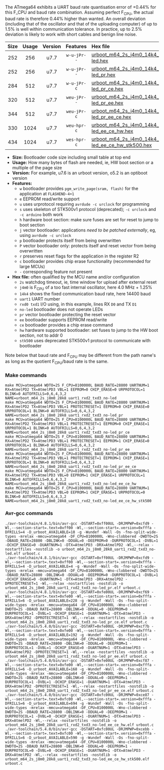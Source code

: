 The ATmega64 exhibits a UART baud rate quantisation error of +0.44% for this F_CPU and baud rate combination. Assuming perfect F<sub>CPU</sub>, the actual baud rate is therefore 0.44% higher than wanted. An overall deviation (including that of the oscillator and that of the uploading computer) of up to 1.5% is well within communication tolerance. In practice, up to 2.5% deviation is likely to work with short cables and benign line noise.

|Size|Usage|Version|Features|Hex file|
|:-:|:-:|:-:|:-:|:--|
|252|256|u7.7|`w-u-jPr--`|[urboot_m64_2s_j4m0_14k4_uart1_rxd2_txd3_no-led.hex](https://raw.githubusercontent.com/stefanrueger/urboot.hex/main/u7.7/mcus/atmega64/watchdog_2_s/internal_oscillator_j%2B1.25%25/%2B4m000000_hz/%2B%2B14k4_baud/uart1_rxd2_txd3/no-led/urboot_m64_2s_j4m0_14k4_uart1_rxd2_txd3_no-led.hex)|
|252|256|u7.7|`w-u-jPr--`|[urboot_m64_2s_j4m0_14k4_uart1_rxd2_txd3_no-led_pr.hex](https://raw.githubusercontent.com/stefanrueger/urboot.hex/main/u7.7/mcus/atmega64/watchdog_2_s/internal_oscillator_j%2B1.25%25/%2B4m000000_hz/%2B%2B14k4_baud/uart1_rxd2_txd3/no-led/urboot_m64_2s_j4m0_14k4_uart1_rxd2_txd3_no-led_pr.hex)|
|284|512|u7.7|`w-u-jPr-c`|[urboot_m64_2s_j4m0_14k4_uart1_rxd2_txd3_no-led_pr_ce.hex](https://raw.githubusercontent.com/stefanrueger/urboot.hex/main/u7.7/mcus/atmega64/watchdog_2_s/internal_oscillator_j%2B1.25%25/%2B4m000000_hz/%2B%2B14k4_baud/uart1_rxd2_txd3/no-led/urboot_m64_2s_j4m0_14k4_uart1_rxd2_txd3_no-led_pr_ce.hex)|
|320|512|u7.7|`weu-jPr--`|[urboot_m64_2s_j4m0_14k4_uart1_rxd2_txd3_no-led_pr_ee.hex](https://raw.githubusercontent.com/stefanrueger/urboot.hex/main/u7.7/mcus/atmega64/watchdog_2_s/internal_oscillator_j%2B1.25%25/%2B4m000000_hz/%2B%2B14k4_baud/uart1_rxd2_txd3/no-led/urboot_m64_2s_j4m0_14k4_uart1_rxd2_txd3_no-led_pr_ee.hex)|
|344|512|u7.7|`weu-jPr-c`|[urboot_m64_2s_j4m0_14k4_uart1_rxd2_txd3_no-led_pr_ee_ce.hex](https://raw.githubusercontent.com/stefanrueger/urboot.hex/main/u7.7/mcus/atmega64/watchdog_2_s/internal_oscillator_j%2B1.25%25/%2B4m000000_hz/%2B%2B14k4_baud/uart1_rxd2_txd3/no-led/urboot_m64_2s_j4m0_14k4_uart1_rxd2_txd3_no-led_pr_ee_ce.hex)|
|330|1024|u7.7|`weu-hpr-c`|[urboot_m64_2s_j4m0_14k4_uart1_rxd2_txd3_no-led_ee_ce_hw.hex](https://raw.githubusercontent.com/stefanrueger/urboot.hex/main/u7.7/mcus/atmega64/watchdog_2_s/internal_oscillator_j%2B1.25%25/%2B4m000000_hz/%2B%2B14k4_baud/uart1_rxd2_txd3/no-led/urboot_m64_2s_j4m0_14k4_uart1_rxd2_txd3_no-led_ee_ce_hw.hex)|
|434|1024|u7.7|`wes-hpr-c`|[urboot_m64_2s_j4m0_14k4_uart1_rxd2_txd3_no-led_ee_ce_hw_stk500.hex](https://raw.githubusercontent.com/stefanrueger/urboot.hex/main/u7.7/mcus/atmega64/watchdog_2_s/internal_oscillator_j%2B1.25%25/%2B4m000000_hz/%2B%2B14k4_baud/uart1_rxd2_txd3/no-led/urboot_m64_2s_j4m0_14k4_uart1_rxd2_txd3_no-led_ee_ce_hw_stk500.hex)|

- **Size:** Bootloader code size including small table at top end
- **Usage:** How many bytes of flash are needed, ie, HW boot section or a multiple of the page size
- **Version:** For example, u7.6 is an urboot version, o5.2 is an optiboot version
- **Features:**
  + `w` bootloader provides `pgm_write_page(sram, flash)` for the application at `FLASHEND-4+1`
  + `e` EEPROM read/write support
  + `u` uses urprotocol requiring `avrdude -c urclock` for programming
  + `s` uses skeleton of STK500v1 protocol (deprecated); `-c urclock` and `-c arduino` both work
  + `h` hardware boot section: make sure fuses are set for reset to jump to boot section
  + `j` vector bootloader: applications *need to be patched externally*, eg, using `avrdude -c urclock`
  + `p` bootloader protects itself from being overwritten
  + `P` vector bootloader only: protects itself and reset vector from being overwritten
  + `r` preserves reset flags for the application in the register R2
  + `c` bootloader provides chip erase functionality (recommended for large MCUs)
  + `-` corresponding feature not present
- **Hex file:** often qualified by the MCU name and/or configuration
  + `2s` watchdog timeout, ie, time window for upload after external reset
  + `j4m0` is F<sub>CPU</sub> of a too fast internal oscillator, here 4.0 MHz + 1.25%
  + `14k4` shows the fixed communication baud rate, here 14400 baud
  + `uart1` UART number
  + `rxd0 txd1` I/O using, in this example, lines RX `D0` and TX `D1`
  + `no-led` bootloader does not operate LEDs
  + `pr` vector bootloader protecting the reset vector
  + `ee` bootloader supports EEPROM read/write
  + `ce` bootloader provides a chip erase command
  + `hw` hardware supported bootloader: set fuses to jump to the HW boot section, not to addr 0
  + `stk500` uses deprecated STK500v1 protocol to communicate with bootloader


Note below that baud rate and F<sub>CPU</sub> may be different from the path name's as long as the quotient F<sub>CPU</sub>/baud rate is the same.

### Make commands
```
make MCU=atmega64 WDTO=2S F_CPU=8100000L BAUD_RATE=28800 UARTNUM=1 RX=AtmelPD2 TX=AtmelPD3 VBL=1 EEPROM=0 CHIP_ERASE=0 URPROTOCOL=1 BLINK=0 AUTOFRILLS=0,6,4,3,2 NAME=urboot_m64_2s_j8m0_28k8_uart1_rxd2_txd3_no-led
make MCU=atmega64 WDTO=2S F_CPU=8100000L BAUD_RATE=28800 UARTNUM=1 RX=AtmelPD2 TX=AtmelPD3 VBL=1 PROTECTRESET=1 EEPROM=0 CHIP_ERASE=0 URPROTOCOL=1 BLINK=0 AUTOFRILLS=0,6,4,3,2 NAME=urboot_m64_2s_j8m0_28k8_uart1_rxd2_txd3_no-led_pr
make MCU=atmega64 WDTO=2S F_CPU=8100000L BAUD_RATE=28800 UARTNUM=1 RX=AtmelPD2 TX=AtmelPD3 VBL=1 PROTECTRESET=1 EEPROM=0 CHIP_ERASE=1 URPROTOCOL=1 BLINK=0 AUTOFRILLS=0,6,4,3,2 NAME=urboot_m64_2s_j8m0_28k8_uart1_rxd2_txd3_no-led_pr_ce
make MCU=atmega64 WDTO=2S F_CPU=8100000L BAUD_RATE=28800 UARTNUM=1 RX=AtmelPD2 TX=AtmelPD3 VBL=1 PROTECTRESET=1 EEPROM=1 CHIP_ERASE=0 URPROTOCOL=1 BLINK=0 AUTOFRILLS=0,6,4,3,2 NAME=urboot_m64_2s_j8m0_28k8_uart1_rxd2_txd3_no-led_pr_ee
make MCU=atmega64 WDTO=2S F_CPU=8100000L BAUD_RATE=28800 UARTNUM=1 RX=AtmelPD2 TX=AtmelPD3 VBL=1 PROTECTRESET=1 EEPROM=1 CHIP_ERASE=1 URPROTOCOL=1 BLINK=0 AUTOFRILLS=0,6,4,3,2 NAME=urboot_m64_2s_j8m0_28k8_uart1_rxd2_txd3_no-led_pr_ee_ce
make MCU=atmega64 WDTO=2S F_CPU=8100000L BAUD_RATE=28800 UARTNUM=1 RX=AtmelPD2 TX=AtmelPD3 VBL=0 EEPROM=1 CHIP_ERASE=1 URPROTOCOL=1 BLINK=0 AUTOFRILLS=0,6,4,3,2 NAME=urboot_m64_2s_j8m0_28k8_uart1_rxd2_txd3_no-led_ee_ce_hw
make MCU=atmega64 WDTO=2S F_CPU=8100000L BAUD_RATE=28800 UARTNUM=1 RX=AtmelPD2 TX=AtmelPD3 VBL=0 EEPROM=1 CHIP_ERASE=1 URPROTOCOL=0 BLINK=0 AUTOFRILLS=0,6,4,3,2 NAME=urboot_m64_2s_j8m0_28k8_uart1_rxd2_txd3_no-led_ee_ce_hw_stk500
```

### Avr-gcc commands
```
./avr-toolchain/4.8.1/bin/avr-gcc -DSTART=0xff00UL -DRJMPWP=0xcfd9 -Wl,--section-start=.text=0xff00 -Wl,--section-start=.version=0xfffa -DFRILLS=4 -D_urboot_AVAILABLE=18 -g -Wundef -Wall -Os -fno-split-wide-types -mrelax -mmcu=atmega64 -DF_CPU=8100000L -Wno-clobbered -DWDTO=2S -DBAUD_RATE=28800 -DBLINK=0 -DDUAL=0 -DEEPROM=0 -DURPROTOCOL=1 -DVBL=1 -DCHIP_ERASE=0 -DUARTNUM=1 -DTX=AtmelPD3 -DRX=AtmelPD2 -Wl,--relax -nostartfiles -nostdlib -o urboot_m64_2s_j8m0_28k8_uart1_rxd2_txd3_no-led.elf urboot.c
./avr-toolchain/4.8.1/bin/avr-gcc -DSTART=0xff00UL -DRJMPWP=0xcfd9 -Wl,--section-start=.text=0xff00 -Wl,--section-start=.version=0xfffa -DFRILLS=4 -D_urboot_AVAILABLE=4 -g -Wundef -Wall -Os -fno-split-wide-types -mrelax -mmcu=atmega64 -DF_CPU=8100000L -Wno-clobbered -DWDTO=2S -DBAUD_RATE=28800 -DBLINK=0 -DDUAL=0 -DEEPROM=0 -DURPROTOCOL=1 -DVBL=1 -DCHIP_ERASE=0 -DUARTNUM=1 -DTX=AtmelPD3 -DRX=AtmelPD2 -DPROTECTRESET=1 -Wl,--relax -nostartfiles -nostdlib -o urboot_m64_2s_j8m0_28k8_uart1_rxd2_txd3_no-led_pr.elf urboot.c
./avr-toolchain/4.8.1/bin/avr-gcc -DSTART=0xfe00UL -DRJMPWP=0xcf69 -Wl,--section-start=.text=0xfe00 -Wl,--section-start=.version=0xfffa -DFRILLS=6 -D_urboot_AVAILABLE=228 -g -Wundef -Wall -Os -fno-split-wide-types -mrelax -mmcu=atmega64 -DF_CPU=8100000L -Wno-clobbered -DWDTO=2S -DBAUD_RATE=28800 -DBLINK=0 -DDUAL=0 -DEEPROM=0 -DURPROTOCOL=1 -DVBL=1 -DCHIP_ERASE=1 -DUARTNUM=1 -DTX=AtmelPD3 -DRX=AtmelPD2 -DPROTECTRESET=1 -Wl,--relax -nostartfiles -nostdlib -o urboot_m64_2s_j8m0_28k8_uart1_rxd2_txd3_no-led_pr_ce.elf urboot.c
./avr-toolchain/5.4.0/bin/avr-gcc -DSTART=0xfe00UL -DRJMPWP=0xcf7b -Wl,--section-start=.text=0xfe00 -Wl,--section-start=.version=0xfffa -DFRILLS=6 -D_urboot_AVAILABLE=192 -g -Wundef -Wall -Os -fno-split-wide-types -mrelax -mmcu=atmega64 -DF_CPU=8100000L -Wno-clobbered -DWDTO=2S -DBAUD_RATE=28800 -DBLINK=0 -DDUAL=0 -DEEPROM=1 -DURPROTOCOL=1 -DVBL=1 -DCHIP_ERASE=0 -DUARTNUM=1 -DTX=AtmelPD3 -DRX=AtmelPD2 -DPROTECTRESET=1 -Wl,--relax -nostartfiles -nostdlib -o urboot_m64_2s_j8m0_28k8_uart1_rxd2_txd3_no-led_pr_ee.elf urboot.c
./avr-toolchain/5.4.0/bin/avr-gcc -DSTART=0xfe00UL -DRJMPWP=0xcf87 -Wl,--section-start=.text=0xfe00 -Wl,--section-start=.version=0xfffa -DFRILLS=6 -D_urboot_AVAILABLE=168 -g -Wundef -Wall -Os -fno-split-wide-types -mrelax -mmcu=atmega64 -DF_CPU=8100000L -Wno-clobbered -DWDTO=2S -DBAUD_RATE=28800 -DBLINK=0 -DDUAL=0 -DEEPROM=1 -DURPROTOCOL=1 -DVBL=1 -DCHIP_ERASE=1 -DUARTNUM=1 -DTX=AtmelPD3 -DRX=AtmelPD2 -DPROTECTRESET=1 -Wl,--relax -nostartfiles -nostdlib -o urboot_m64_2s_j8m0_28k8_uart1_rxd2_txd3_no-led_pr_ee_ce.elf urboot.c
./avr-toolchain/5.4.0/bin/avr-gcc -DSTART=0xfc00UL -DRJMPWP=0xce87 -Wl,--section-start=.text=0xfc00 -Wl,--section-start=.version=0xfffa -DFRILLS=6 -D_urboot_AVAILABLE=694 -g -Wundef -Wall -Os -fno-split-wide-types -mrelax -mmcu=atmega64 -DF_CPU=8100000L -Wno-clobbered -DWDTO=2S -DBAUD_RATE=28800 -DBLINK=0 -DDUAL=0 -DEEPROM=1 -DURPROTOCOL=1 -DVBL=0 -DCHIP_ERASE=1 -DUARTNUM=1 -DTX=AtmelPD3 -DRX=AtmelPD2 -Wl,--relax -nostartfiles -nostdlib -o urboot_m64_2s_j8m0_28k8_uart1_rxd2_txd3_no-led_ee_ce_hw.elf urboot.c
./avr-toolchain/5.4.0/bin/avr-gcc -DSTART=0xfc00UL -DRJMPWP=0xcebb -Wl,--section-start=.text=0xfc00 -Wl,--section-start=.version=0xfffa -DFRILLS=6 -D_urboot_AVAILABLE=590 -g -Wundef -Wall -Os -fno-split-wide-types -mrelax -mmcu=atmega64 -DF_CPU=8100000L -Wno-clobbered -DWDTO=2S -DBAUD_RATE=28800 -DBLINK=0 -DDUAL=0 -DEEPROM=1 -DURPROTOCOL=0 -DVBL=0 -DCHIP_ERASE=1 -DUARTNUM=1 -DTX=AtmelPD3 -DRX=AtmelPD2 -Wl,--relax -nostartfiles -nostdlib -o urboot_m64_2s_j8m0_28k8_uart1_rxd2_txd3_no-led_ee_ce_hw_stk500.elf urboot.c
```

